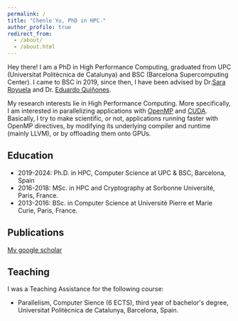 ```yaml
---
permalink: /
title: "Chenle Yu, PhD in HPC."
author_profile: true
redirect_from: 
  - /about/
  - /about.html
---
```


Hey there! I am a PhD in High Performance Computing, graduated from UPC (Universitat Politècnica de Catalunya) and BSC (Barcelona Supercomputing Center). I came to BSC in 2019, since then, I have been advised by Dr.[Sara Royuela](https://orcid.org/0000-0002-7644-0868) and Dr. [Eduardo Quiñones](https://orcid.org/0000-0002-5465-964X).

My research interests lie in High Performance Computing. More specifically, I am interested in parallelizing applications with [OpenMP](https://www.openmp.org/) and [CUDA](https://developer.nvidia.com/cuda-toolkit). Basically, I try to make scientific, or not, applications running faster with OpenMP directives, by modifying its underlying compiler and runtime (mainly LLVM), or by offloading them onto GPUs.

Education
------
- 2019-2024: Ph.D. in HPC, Computer Science at UPC & BSC, Barcelona, Spain
- 2016-2018: MSc. in HPC and Cryptography at Sorbonne Université, Paris, France.
- 2013-2016: BSc. in Computer Science at Université Pierre et Marie Curie, Paris, France.

Publications
------
[My google scholar]({{site.author.googlescholar}})

Teaching
------
I was a Teaching Assistance for the following course:
- Parallelism, Computer Sience (6 ECTS), third year of bachelor's degree, Universitat Politècnica de Catalunya, Barcelona, Spain.
